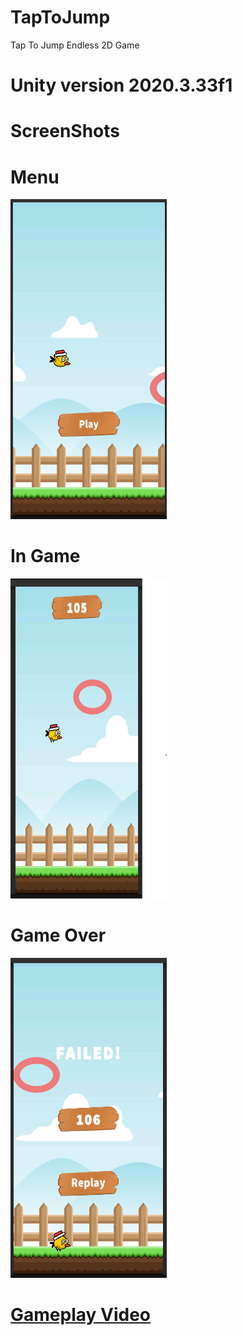 # TapToJump
Tap To Jump Endless 2D Game
# Unity version 2020.3.33f1




# ScreenShots
# Menu
<img src="ScreenShots/1.png" width="250" height="512">

# In Game
<img src="ScreenShots/2.png" width="250" height="512">

# Game Over
<img src="ScreenShots/3.png" width="250" height="512">


# [Gameplay Video]([https://youtu.be/IID-jfJcB8E](https://www.youtube.com/watch?v=PaGfL1j4-YQ))
